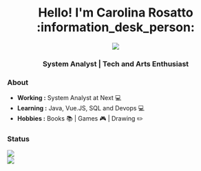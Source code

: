 <h1 align="center">Hello! I'm Carolina Rosatto :information_desk_person:</h1>
<p align="center"><image src="https://media.giphy.com/media/lXiRzPb8C5JTJcfPq/giphy.gif"/></p>
<h3 align="center">System Analyst | Tech and Arts Enthusiast</h3>

### About
-  **Working :** System Analyst at Next :computer:
-  **Learning :** Java, Vue.JS, SQL and Devops :computer:
-  **Hobbies :** Books :books: | Games :video_game: | Drawing :pencil2:

### Status
<a href="https://github.com/carolrosatto/website">
  <img src="https://github-readme-stats.vercel.app/api/top-langs/?username=carolrosatto&layout=compact&theme=radical" />
</a><br>
<a href="https://github.com/carolrosatto/website">
  <img src="https://github-readme-stats.vercel.app/api?username=carolrosatto&show_icons=true&hide=commits&theme=radical" />
</a>
